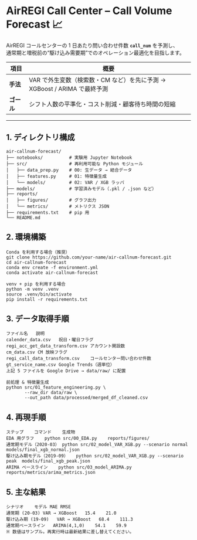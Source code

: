 # AirREGI Call Center – Call Volume Forecast 📈
AirREGI コールセンターの 1 日あたり問い合わせ件数 **`call_num`** を予測し、  
通常期と増税前の“駆け込み需要期”でのオペレーション最適化を目指します。

| 項目 | 概要 |
|------|------|
| **手法** | VAR で外生変数（検索数・CM など）を先に予測 → XGBoost / ARIMA で最終予測 |
| **ゴール** | シフト人数の平準化・コスト削減・顧客待ち時間の短縮 |

---

## 1. ディレクトリ構成

```text
air-callnum-forecast/
├── notebooks/          # 実験用 Jupyter Notebook
├── src/                # 再利用可能な Python モジュール
│   ├── data_prep.py    # 00: 生データ → 結合データ
│   ├── features.py     # 01: 特徴量生成
│   └── models/         # 02: VAR / XGB ラッパ
├── models/             # 学習済みモデル（.pkl / .json など）
├── reports/
│   ├── figures/        # グラフ出力
│   └── metrics/        # メトリクス JSON
├── requirements.txt    # pip 用
└── README.md

```

## 2. 環境構築
```text
Conda を利用する場合（推奨）
git clone https://github.com/your-name/air-callnum-forecast.git
cd air-callnum-forecast
conda env create -f environment.yml
conda activate air-callnum-forecast

venv + pip を利用する場合
python -m venv .venv
source .venv/bin/activate
pip install -r requirements.txt
```

## 3. データ取得手順
```text
ファイル名	説明
calender_data.csv	祝日・曜日フラグ
regi_acc_get_data_transform.csv	アカウント開設数
cm_data.csv	CM 放映フラグ
regi_call_data_transform.csv	コールセンター問い合わせ件数
gt_service_name.csv	Google Trends（週単位）
上記 5 ファイルを Google Drive → data/raw/ に配置

前処理 & 特徴量生成
python src/01_feature_engineering.py \
       --raw_dir data/raw \
       --out_path data/processed/merged_df_cleaned.csv

```

## 4. 再現手順
```text
ステップ	コマンド	生成物
EDA 用グラフ	python src/00_EDA.py	reports/figures/
通常期モデル（2020-03）	python src/02_model_VAR_XGB.py --scenario normal	models/final_xgb_normal.json
駆け込み期モデル（2019-09）	python src/02_model_VAR_XGB.py --scenario peak	models/final_xgb_peak.json
ARIMA ベースライン	python src/03_model_ARIMA.py	reports/metrics/arima_metrics.json

```
## 5. 主な結果
```text
シナリオ	モデル	MAE	RMSE
通常期 (20-03)	VAR → XGBoost	15.4	21.0
駆け込み期 (19-09)	VAR → XGBoost	68.4	111.3
通常期ベースライン	ARIMA(4,1,0)	54.1	59.9
※ 数値はサンプル。再実行時は最新結果に差し替えてください。
```

